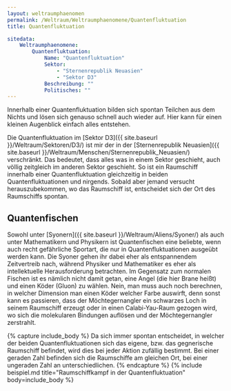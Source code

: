 ```yaml
---
layout: weltraumphaenomen
permalink: /Weltraum/Weltraumphaenomene/Quantenfluktuation
title: Quantenfluktuation

sitedata:
    Weltraumphaenomene:
        Quantenfluktuation:
            Name: "Quantenfluktuation"
            Sektor:
                - "Sternenrepublik Neuasien"
                - "Sektor D3"
            Beschreibung: ""
            Politisches: ""
---
```




Innerhalb einer Quantenfluktuation bilden sich spontan Teilchen aus dem Nichts und lösen sich genauso schnell auch wieder auf. Hier kann für einen kleinen Augenblick einfach alles entstehen.

Die Quantenfluktuation im [Sektor D3]({{ site.baseurl }}/Weltraum/Sektoren/D3/) ist mir der in der [Sternenrepublik Neuasien]({{ site.baseurl }}/Weltraum/Menschen/Sternenrepublik_Neuasien/) verschränkt. Das bedeutet, dass alles was in einem Sektor geschieht, auch völlig zeitgleich im anderen Sektor geschieht. So ist ein Raumschiff innerhalb einer Quantenfluktuation gleichzeitig in beiden Quantenfluktuationen und nirgends. Sobald aber jemand versucht herauszubekommen, wo das Raumschiff ist, entscheidet sich der Ort des Raumschiffs spontan.

## Quantenfischen

Sowohl unter [Syonern]({{ site.baseurl }}/Weltraum/Aliens/Syoner/) als auch unter Mathematikern und Physikern ist Quantenfischen eine beliebte, wenn auch recht gefährliche Sportart, die nur in Quantenfluktuationen ausgeübt werden kann. Die Syoner gehen ihr dabei eher als entspannendem Zeitvertreib nach, während Physiker und Mathematiker es eher als intellektuelle Herausforderung betrachten. Im Gegensatz zum normalen Fischen ist es nämlich nicht damit getan, eine Angel (die hier Brane heißt) und einen Köder (Gluon) zu wählen. Nein, man muss auch noch berechnen, in welcher Dimension man einen Köder welcher Farbe auswirft, denn sonst kann es passieren, dass der Möchtegernangler ein schwarzes Loch in seinem Raumschiff erzeugt oder in einen Calabi-Yau-Raum gezogen wird, wo sich die molekularen Bindungen auflösen und der Möchtegernangler zerstrahlt.

{% capture include_body %}
Da sich immer spontan entscheidet, in welcher der beiden Quantenfluktuationen sich das eigene, bzw. das gegnerische Raumschiff befindet, wird dies bei jeder Aktion zufällig bestimmt. Bei einer geraden Zahl befinden sich die Raumschiffe am gleichen Ort, bei einer ungeraden Zahl an unterschiedlichen.
{% endcapture %}
{% include beispiel.md title="Raumschiffkampf in der Quantenfluktuation" body=include_body %}
